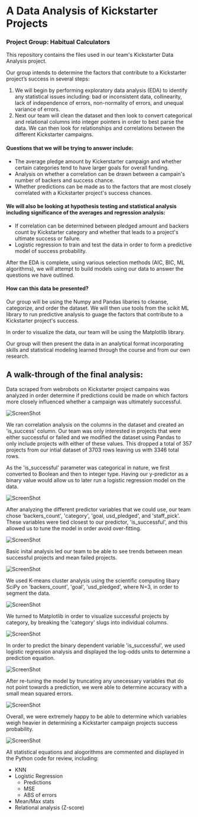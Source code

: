 # A Data Analysis of Kickstarter Projects 
### Project Group: Habitual Calculators

This repository contains the files used in our team's Kickstarter Data Analysis project.

Our group intends to determine the factors that contribute to a Kickstarter project’s success in several steps:  

1. We will begin by performing exploratory data analysis (EDA) to identify any statistical issues including:  bad or inconsistent data, collinearity, lack of independence of errors, non-normality of errors, and unequal variance of errors. 
2. Next our team will clean the dataset and then look to convert categorical and relational columns into integer pointers in order to best parse the data. We can then look for relationships and correlations between the different Kickstarter campaigns. 

#### Questions that we will be trying to answer include:

- The average pledge amount by Kickerstarter campaign and whether certain categories tend to have larger goals for overall funding.
- Analysis on whether a correlation can be drawn between a campain's number of backers and success chance.
- Whether predictions can be made as to the factors that are most closely correlated with a Kickstarter project's success chances.

#### We will also be looking at hypothesis testing and statistical analysis including significance of the averages and regression analysis:

- If correlation can be determined between pledged amount and backers count by Kickstarter category and whether that leads to a project's ultimate success or failure.
-	Logistic regression to train and test the data in order to form a predictive model of success probability.

After the EDA is complete, using various selection methods (AIC, BIC, ML algorithms), we will attempt to build models using our data to answer the questions we have outlined. 
 
#### How can this data be presented? 

Our group will be using the Numpy and Pandas libaries to cleanse, categorize, and order the dataset. We will then use tools from the scikit ML library to run predictive analysis to guage the factors that contribute to a Kickstarter project's success.  

In order to visualize the data, our team will be using the Matplotlib library.
 
Our group will then present the data in an analytical format incorporating skills and statistical modeling learned through the course and from our own research.




## **A walk-through of the final analysis:**

Data scraped from webrobots on Kickstarter project campains was analyzed in order determine if predictions could be made on which factors more closely influenced whether a campaign was ultimately successful.

![ScreenShot](https://github.com/CU-tmoney/habitualcalculators/blob/master/Proj1.JPG)

We ran correlation analysis on the columns in the dataset and created an 'is_success' column. Our team was only interested in projects that were either successful or failed and we modified the dataset using Pandas to only include projects with either of these values. This dropped a total of 357 projects from our intial dataset of 3703 rows leaving us with 3346 total rows.

As the 'is_successful' parameter was categorical in nature, we first converted to Boolean and then to integer type. Having our y-predictor as a binary value would allow us to later run a logistic regression model on the data.


![ScreenShot](https://github.com/CU-tmoney/habitualcalculators/blob/master/Proj2.JPG)

After analyzing the different predictor variables that we could use, our team chose 'backers_count', 'category', 'goal, usd_pledged', and 'staff_pick'. These variables were tied closest to our predictor, 'is_successful', and this allowed us to tune the model in order avoid over-fitting.

![ScreenShot](https://github.com/CU-tmoney/habitualcalculators/blob/master/Proj3.JPG)

Basic inital analysis led our team to be able to see trends between mean successful projects and mean failed projects.

![ScreenShot](https://github.com/CU-tmoney/habitualcalculators/blob/master/Proj4.JPG)

We used K-means cluster analysis using the scientific computing libary SciPy on 'backers_count', 'goal', 'usd_pledged', where N=3, in order to segment the data. 

![ScreenShot](https://github.com/CU-tmoney/habitualcalculators/blob/master/Proj5.JPG)

We turned to Matplotlib in order to visualize successful projects by category, by breaking the 'category' slugs into individual columns. 

![ScreenShot](https://github.com/CU-tmoney/habitualcalculators/blob/master/Proj6.JPG)

In order to predict the binary dependent variable 'is_successful', we used logistic regression analysis and displayed the log-odds units to determine a prediction equation.

![ScreenShot](https://github.com/CU-tmoney/habitualcalculators/blob/master/Proj7.JPG)

After re-tuning the model by truncating any unecessary variables that do not point towards a prediction, we were able to determine accuracy with a small mean squared errors. 

![ScreenShot](https://github.com/CU-tmoney/habitualcalculators/blob/master/Proj8.JPG)

Overall, we were extremely happy to be able to determine which variables weigh heavier in determining a Kickstarter campaign projects success probability.  

![ScreenShot](https://github.com/CU-tmoney/habitualcalculators/blob/master/Proj9.JPG)

All statistical equations and alogorithms are commented and displayed in the Python code for review, including:
- KNN
- Logistic Regression
    - Predictions
    - MSE
    - ABS of errors
- Mean/Max stats
- Relational analysis (Z-score)





